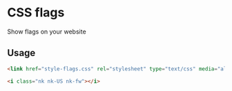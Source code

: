 # CSS flags 

Show flags on your website

## Usage

```html
<link href="style-flags.css" rel="stylesheet" type="text/css" media="all">
```

```html
<i class="nk nk-US nk-fw"></i>
```


